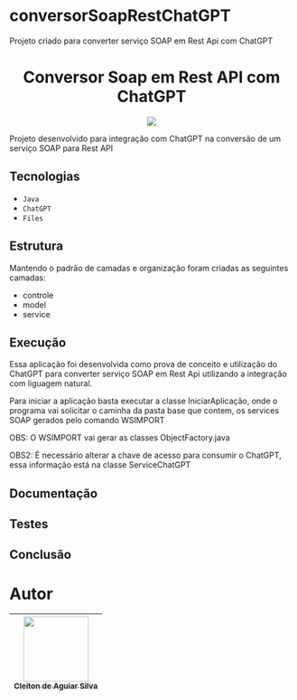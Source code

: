 # conversorSoapRestChatGPT
Projeto criado para converter serviço SOAP em Rest Api com ChatGPT

<h1 align="center"> Conversor Soap em Rest API com ChatGPT </h1>

<p align="center">
<img src="http://img.shields.io/static/v1?label=STATUS&message=EM%20DESENVOLVIMENTO&color=GREEN&style=for-the-badge"/>
</p>

Projeto desenvolvido para integração com ChatGPT na conversão de um serviço SOAP para Rest API


## Tecnologias

* ``Java``
* ``ChatGPT``
* ``Files``

## Estrutura

Mantendo o padrão de camadas e organização foram criadas as seguintes camadas:
* controle
* model
* service

## Execução

Essa aplicação foi desenvolvida como prova de conceito e utilização do ChatGPT para converter serviço SOAP em Rest Api
utilizando a integração com liguagem natural.

Para iniciar a aplicação basta executar a classe IniciarAplicação, onde o programa vai solicitar o caminha da pasta base que contem, os services SOAP gerados pelo comando WSIMPORT

OBS: O WSIMPORT vai gerar as classes ObjectFactory.java

OBS2: É necessário alterar a chave de acesso para consumir o ChatGPT, essa informação está na classe ServiceChatGPT  

## Documentação


## Testes


## Conclusão


# Autor

| [<img src="https://avatars.githubusercontent.com/u/20528621?v=4" width=115><br><sub>Cleiton de Aguiar Silva</sub>](https://github.com/cabecacl) |
|:-----------------------------------------------------------------------------------------------------------------------------------------------:|

